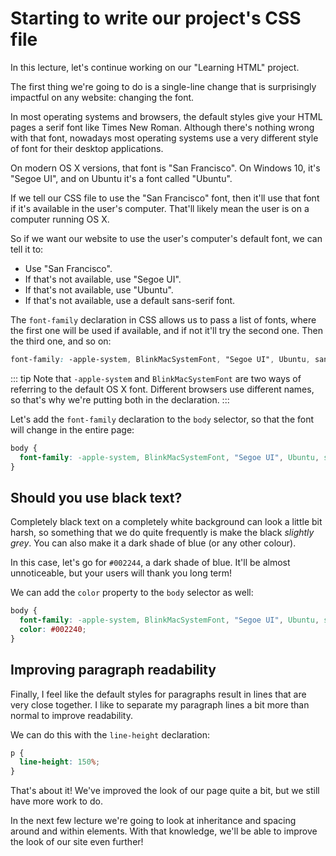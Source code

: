 # Starting to write our project's CSS file

In this lecture, let's continue working on our "Learning HTML" project.

The first thing we're going to do is a single-line change that is surprisingly impactful on any website: changing the font.

In most operating systems and browsers, the default styles give your HTML pages a serif font like Times New Roman. Although there's nothing wrong with that font, nowadays most operating systems use a very different style of font for their desktop applications.

On modern OS X versions, that font is "San Francisco". On Windows 10, it's "Segoe UI", and on Ubuntu it's a font called "Ubuntu".

If we tell our CSS file to use the "San Francisco" font, then it'll use that font if it's available in the user's computer. That'll likely mean the user is on a computer running OS X.

So if we want our website to use the user's computer's default font, we can tell it to:

- Use "San Francisco".
- If that's not available, use "Segoe UI".
- If that's not available, use "Ubuntu".
- If that's not available, use a default sans-serif font.

The `font-family` declaration in CSS allows us to pass a list of fonts, where the first one will be used if available, and if not it'll try the second one. Then the third one, and so on:

```css
font-family: -apple-system, BlinkMacSystemFont, "Segoe UI", Ubuntu, sans-serif
```

::: tip
Note that `-apple-system` and `BlinkMacSystemFont` are two ways of referring to the default OS X font. Different browsers use different names, so that's why we're putting both in the declaration.
:::

Let's add the `font-family` declaration to the `body` selector, so that the font will change in the entire page:

```css
body {
  font-family: -apple-system, BlinkMacSystemFont, "Segoe UI", Ubuntu, sans-serif;
}
```

## Should you use black text?

Completely black text on a completely white background can look a little bit harsh, so something that we do quite frequently is make the black _slightly grey_. You can also make it a dark shade of blue (or any other colour).

In this case, let's go for `#002244`, a dark shade of blue. It'll be almost unnoticeable, but your users will thank you long term!

We can add the `color` property to the `body` selector as well:

```css
body {
  font-family: -apple-system, BlinkMacSystemFont, "Segoe UI", Ubuntu, sans-serif;
  color: #002240;
}
```

## Improving paragraph readability

Finally, I feel like the default styles for paragraphs result in lines that are very close together. I like to separate my paragraph lines a bit more than normal to improve readability.

We can do this with the `line-height` declaration:

```css
p {
  line-height: 150%;
}
```

That's about it! We've improved the look of our page quite a bit, but we still have more work to do.

In the next few lecture we're going to look at inheritance and spacing around and within elements. With that knowledge, we'll be able to improve the look of our site even further!